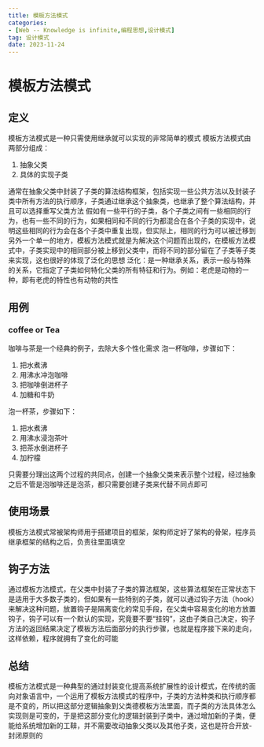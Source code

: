 ```yaml
---
title: 模板方法模式
categories: 
- [Web -- Knowledge is infinite,编程思想,设计模式]
tag: 设计模式
date: 2023-11-24
---
```

# 模板方法模式
## 定义
模板方法模式是一种只需使用继承就可以实现的非常简单的模式
模板方法模式由两部分组成：

1. 抽象父类
2. 具体的实现子类

通常在抽象父类中封装了子类的算法结构框架，包括实现一些公共方法以及封装子类中所有方法的执行顺序，子类通过继承这个抽象类，也继承了整个算法结构，并且可以选择重写父类方法
假如有一些平行的子类，各个子类之间有一些相同的行为，也有一些不同的行为，如果相同和不同的行为都混合在各个子类的实现中，说明这些相同的行为会在各个子类中重复出现，但实际上，相同的行为可以被迁移到另外一个单一的地方，模板方法模式就是为解决这个问题而出现的，在模板方法模式中，子类实现中的相同部分被上移到父类中，而将不同的部分留在了子类等子类来实现，这也很好的体现了泛化的思想
泛化：是一种继承关系，表示一般与特殊的关系，它指定了子类如何特化父类的所有特征和行为。例如：老虎是动物的一种，即有老虎的特性也有动物的共性
## 用例
### coffee or Tea
咖啡与茶是一个经典的例子，去除大多个性化需求
泡一杯咖啡，步骤如下：

1. 把水煮沸
2. 用沸水冲泡咖啡
3. 把咖啡倒进杯子
4. 加糖和牛奶

泡一杯茶，步骤如下：

1. 把水煮沸
2. 用沸水浸泡茶叶
3. 把茶水倒进杯子
4. 加柠檬

只需要分理出这两个过程的共同点，创建一个抽象父类来表示整个过程，经过抽象之后不管是泡咖啡还是泡茶，都只需要创建子类来代替不同点即可
## 使用场景
模板方法模式常被架构师用于搭建项目的框架，架构师定好了架构的骨架，程序员继承框架的结构之后，负责往里面填空
## 钩子方法
通过模板方法模式，在父类中封装了子类的算法框架，这些算法框架在正常状态下是适用于大多数子类的，但如果有一些特别的子类，就可以通过钩子方法（hook）来解决这种问题，放置钩子是隔离变化的常见手段，在父类中容易变化的地方放置钩子，钩子可以有一个默认的实现，究竟要不要“挂钩”，这由子类自己决定，钩子方法的返回结果决定了模板方法后面部分的执行步骤，也就是程序接下来的走向，这样依赖，程序就拥有了变化的可能
## 总结
模板方法模式是一种典型的通过封装变化提高系统扩展性的设计模式，在传统的面向对象语言中，一个运用了模板方法模式的程序中，子类的方法种类和执行顺序都是不变的，所以把这部分逻辑抽象到父类德模板方法里面，而子类的方法具体怎么实现则是可变的，于是把这部分变化的逻辑封装到子类中，通过增加新的子类，便能给系统增加新的工鞥，并不需要改动抽象父类以及其他子类，这也是符合开放-封闭原则的
